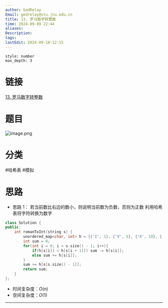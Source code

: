 ```yaml
---
author: GedRelay
Email: gedrelay@stu.jnu.edu.cn
title: 13. 罗马数字转整数
time: 2024-09-09 22:44
aliases: 
Description: 
tags: 
lastEdit: 2024-09-10-12:15
---
```


```toc
style: number
max_depth: 3
```

# 链接
[13. 罗马数字转整数](https://leetcode.cn/problems/roman-to-integer/) 

# 题目
![image.png](https://ged-pic-bed.oss-cn-guangzhou.aliyuncs.com/img/202409092244446.png)


# 分类
#哈希表 #模拟

# 思路
- 思路 1：
若当前数比右边的数小，则说明当前数为负数，否则为正数
利用哈希表将字符转换为数字


```cpp
class Solution {
public:
    int romanToInt(string s) {
        unordered_map<char, int> h = {{'I', 1}, {'V', 5}, {'X', 10}, {'L', 50}, {'C', 100}, {'D', 500}, {'M', 1000}};
        int sum = 0;
        for(int i = 0; i < s.size() - 1; i++){
            if(h[s[i]] < h[s[i + 1]]) sum -= h[s[i]];
            else sum += h[s[i]];
        }
        sum += h[s[s.size() - 1]];
        return sum;
    }
};
```


- 时间复杂度：${O\left( n \right)  }$ 
- 空间复杂度：${O\left( 1 \right)  }$ 


---


